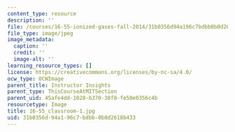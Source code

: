 ```yaml
---
content_type: resource
description: ''
file: /courses/16-55-ionized-gases-fall-2014/31b0356d94a196c7bdbb0b0d2618b433_16-55_classroom-1.jpg
file_type: image/jpeg
image_metadata:
  caption: ''
  credit: ''
  image-alt: ''
learning_resource_types: []
license: https://creativecommons.org/licenses/by-nc-sa/4.0/
ocw_type: OCWImage
parent_title: Instructor Insights
parent_type: ThisCourseAtMITSection
parent_uid: 45afe4dd-1028-b370-38f8-fe50e0356c4b
resourcetype: Image
title: 16-55_classroom-1.jpg
uid: 31b0356d-94a1-96c7-bdbb-0b0d2618b433
---
```

